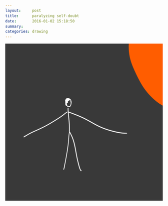 ```yaml
---
layout:     post
title:      paralyzing self-doubt
date:       2016-01-02 15:18:50
summary:    
categories: drawing
---
```

![paralyzing self-doubt](/images/diary/paralyzing-self-doubt.png "DON'T")
